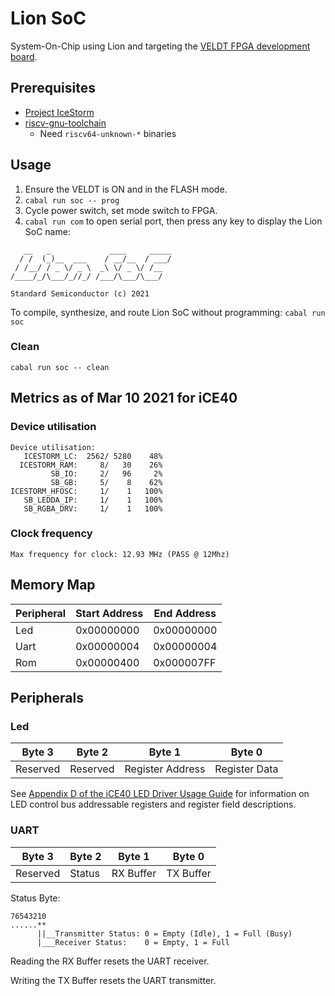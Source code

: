 # Lion SoC

System-On-Chip using Lion and targeting the [VELDT FPGA development board](https://standardsemiconductor.com).

## Prerequisites
* [Project IceStorm](https://github.com/standardsemiconductor/VELDT-info#project-icestorm)
* [riscv-gnu-toolchain](https://github.com/riscv/riscv-gnu-toolchain)
  * Need `riscv64-unknown-*` binaries

## Usage
1. Ensure the VELDT is ON and in the FLASH mode.
2. `cabal run soc -- prog` 
3. Cycle power switch, set mode switch to FPGA.
4. `cabal run com` to open serial port, then press any key to display the Lion SoC name:
```
   __   _             ____     _____
  / /  (_)__  ___    / __/__  / ___/
 / /__/ / _ \/ _ \  _\ \/ _ \/ /__  
/____/_/\___/_//_/ /___/\___/\___/  

Standard Semiconductor (c) 2021
```
To compile, synthesize, and route Lion SoC without programming: `cabal run soc`

### Clean
`cabal run soc -- clean`

## Metrics as of Mar 10 2021 for iCE40
### Device utilisation
```
Device utilisation:
   ICESTORM_LC:  2562/ 5280    48%
  ICESTORM_RAM:     8/   30    26%
         SB_IO:     2/   96     2%
         SB_GB:     5/    8    62%
ICESTORM_HFOSC:     1/    1   100%
   SB_LEDDA_IP:     1/    1   100%
   SB_RGBA_DRV:     1/    1   100%
```
### Clock frequency
```
Max frequency for clock: 12.93 MHz (PASS @ 12Mhz)
```

## Memory Map
| Peripheral | Start Address | End Address |
|------------|---------------|-------------|
| Led        |  0x00000000   | 0x00000000  |
| Uart       |  0x00000004   | 0x00000004  |
| Rom        |  0x00000400   | 0x000007FF  |

## Peripherals
### Led
| Byte 3   | Byte 2   | Byte 1           | Byte 0        |
|----------|----------|------------------|---------------|
| Reserved | Reserved | Register Address | Register Data |

See [Appendix D of the iCE40 LED Driver Usage Guide](https://github.com/standardsemiconductor/VELDT-info/blob/master/ICE40LEDDriverUsageGuide.pdf) for information on LED control bus addressable registers and register field descriptions.

### UART
| Byte 3   | Byte 2 | Byte 1    | Byte 0    |
|----------|--------|-----------|-----------|
| Reserved | Status | RX Buffer | TX Buffer | 

Status Byte:
```
76543210
......**
      ||__Transmitter Status: 0 = Empty (Idle), 1 = Full (Busy)
      |___Receiver Status:    0 = Empty, 1 = Full
```

Reading the RX Buffer resets the UART receiver.

Writing the TX Buffer resets the UART transmitter.
